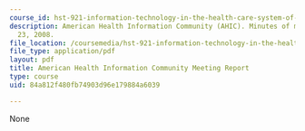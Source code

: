 ```yaml
---
course_id: hst-921-information-technology-in-the-health-care-system-of-the-future-spring-2009
description: American Health Information Community (AHIC). Minutes of meeting September
  23, 2008.
file_location: /coursemedia/hst-921-information-technology-in-the-health-care-system-of-the-future-spring-2009/84a812f480fb74903d96e179884a6039_MITHST_921S09_read03_ahic.pdf
file_type: application/pdf
layout: pdf
title: American Health Information Community Meeting Report
type: course
uid: 84a812f480fb74903d96e179884a6039

---
```

None
